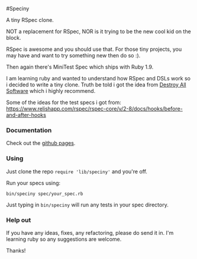 #Speciny

A tiny RSpec clone.

NOT a replacement for RSpec, NOR is it trying to be the new
cool kid on the block.

RSpec is awesome and you should use that.
For those tiny projects, you may have and want to try something new then do so :).

Then again there's MiniTest Spec which ships with Ruby 1.9.

I am learning ruby and wanted to understand how RSpec and DSLs work so i decided to write a tiny clone.
Truth be told i got the idea from [Destroy All Software](https://www.destroyallsoftware.com/screencasts/catalog/building-rspec-from-scratch)
which i highly recommend.


Some of the ideas for the test specs i got from:
<https://www.relishapp.com/rspec/rspec-core/v/2-8/docs/hooks/before-and-after-hooks>

### Documentation
Check out the [github pages](http://kyriacos.github.com/speciny).

### Using

Just clone the repo `require 'lib/speciny'` and you're off.

Run your specs using:
```
bin/speciny spec/your_spec.rb
```

Just typing in `bin/speciny` will run any tests in your spec directory.

### Help out
If you have any ideas, fixes, any refactoring, please do send it in. I'm
learning ruby so any suggestions are welcome.

Thanks!
